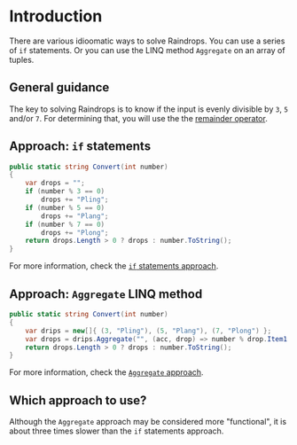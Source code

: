 # Introduction

There are various idioomatic ways to solve Raindrops.
You can use a series of `if` statements.
Or you can use the LINQ method `Aggregate` on an array of tuples.

## General guidance

The key to solving Raindrops is to know if the input is evenly divisible by `3`, `5` and/or `7`.
For determining that, you will use the the [remainder operator][remainder-operator].

## Approach: `if` statements

```csharp
public static string Convert(int number)
{
    var drops = "";
    if (number % 3 == 0)
        drops += "Pling";
    if (number % 5 == 0)
        drops += "Plang";
    if (number % 7 == 0)
        drops += "Plong";
    return drops.Length > 0 ? drops : number.ToString();
}
```

For more information, check the [`if` statements approach][approach-if-statements].

## Approach: `Aggregate` LINQ method

```csharp
public static string Convert(int number)
{
    var drips = new[]{ (3, "Pling"), (5, "Plang"), (7, "Plong") };
    var drops = drips.Aggregate("", (acc, drop) => number % drop.Item1 == 0 ? acc + drop.Item2 : acc);
    return drops.Length > 0 ? drops : number.ToString();
}
```

For more information, check the [`Aggregate` approach][approach-aggregate].

## Which approach to use?

Although the `Aggregate` approach may be considered more "functional", it is about three times slower than the `if` statements approach.

[remainder-operator]: https://learn.microsoft.com/en-us/dotnet/csharp/language-reference/operators/arithmetic-operators#remainder-operator-
[approach-if-statements]: https://exercism.org/tracks/csharp/exercises/raindrops/approaches/if-statements
[approach-aggregate]: https://exercism.org/tracks/csharp/exercises/raindrops/approaches/aggregate
